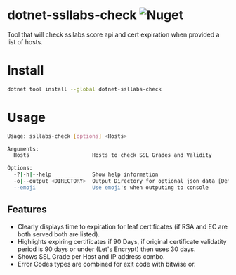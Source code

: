 
# dotnet-ssllabs-check ![Nuget](https://img.shields.io/nuget/v/dotnet-ssllabs-check.svg)

Tool that will check ssllabs score api and cert expiration when provided a list of hosts.

# Install

```bash
dotnet tool install --global dotnet-ssllabs-check
```

# Usage

```bash
Usage: ssllabs-check [options] <Hosts>

Arguments:
  Hosts                    Hosts to check SSL Grades and Validity

Options:
  -?|-h|--help             Show help information
  -o|--output <DIRECTORY>  Output Directory for optional json data [Default: don't write out data]
  --emoji                  Use emoji's when outputing to console
```

## Features

- Clearly displays time to expiration for leaf certificates (if RSA and EC are both served both are listed).
- Highlights expiring certificates if 90 Days, if original certificate validatity period is 90 days or under (Let's Encrypt) then uses 30 days.
- Shows SSL Grade per Host and IP address combo. 
- Error Codes types are combined for exit code with bitwise or.
